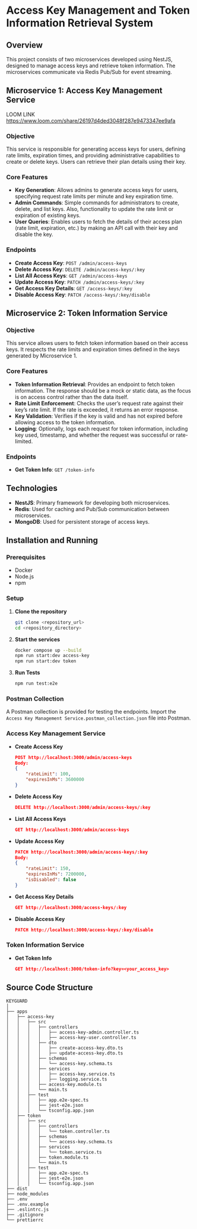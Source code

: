 # Access Key Management and Token Information Retrieval System

## Overview

This project consists of two microservices developed using NestJS, designed to manage access keys and retrieve token information. The microservices communicate via Redis Pub/Sub for event streaming.

## Microservice 1: Access Key Management Service

LOOM LINK https://www.loom.com/share/26197d4ded3048f287e9473347ee9afa

### Objective

This service is responsible for generating access keys for users, defining rate limits, expiration times, and providing administrative capabilities to create or delete keys. Users can retrieve their plan details using their key.

### Core Features

- **Key Generation**: Allows admins to generate access keys for users, specifying request rate limits per minute and key expiration time.
- **Admin Commands**: Simple commands for administrators to create, delete, and list keys. Also, functionality to update the rate limit or expiration of existing keys.
- **User Queries**: Enables users to fetch the details of their access plan (rate limit, expiration, etc.) by making an API call with their key and disable the key.

### Endpoints

- **Create Access Key**: `POST /admin/access-keys`
- **Delete Access Key**: `DELETE /admin/access-keys/:key`
- **List All Access Keys**: `GET /admin/access-keys`
- **Update Access Key**: `PATCH /admin/access-keys/:key`
- **Get Access Key Details**: `GET /access-keys/:key`
- **Disable Access Key**: `PATCH /access-keys/:key/disable`

## Microservice 2: Token Information Service

### Objective

This service allows users to fetch token information based on their access keys. It respects the rate limits and expiration times defined in the keys generated by Microservice 1.

### Core Features

- **Token Information Retrieval**: Provides an endpoint to fetch token information. The response should be a mock or static data, as the focus is on access control rather than the data itself.
- **Rate Limit Enforcement**: Checks the user’s request rate against their key’s rate limit. If the rate is exceeded, it returns an error response.
- **Key Validation**: Verifies if the key is valid and has not expired before allowing access to the token information.
- **Logging**: Optionally, logs each request for token information, including key used, timestamp, and whether the request was successful or rate-limited.

### Endpoints

- **Get Token Info**: `GET /token-info`

## Technologies

- **NestJS**: Primary framework for developing both microservices.
- **Redis**: Used for caching and Pub/Sub communication between microservices.
- **MongoDB**: Used for persistent storage of access keys.

## Installation and Running

### Prerequisites

- Docker
- Node.js
- npm

### Setup

1. **Clone the repository**

   ```sh
   git clone <repository_url>
   cd <repository_directory>
   ```

2. **Start the services**

   ```sh
   docker compose up --build
   npm run start:dev access-key
   npm run start:dev token
   ```

3. **Run Tests**
   ```sh
   npm run test:e2e
   ```

### Postman Collection

A Postman collection is provided for testing the endpoints. Import the `Access Key Management Service.postman_collection.json` file into Postman.

### Access Key Management Service

- **Create Access Key**

  ```json
  POST http://localhost:3000/admin/access-keys
  Body:
  {
      "rateLimit": 100,
      "expiresInMs": 3600000
  }
  ```

- **Delete Access Key**

  ```json
  DELETE http://localhost:3000/admin/access-keys/:key
  ```

- **List All Access Keys**

  ```json
  GET http://localhost:3000/admin/access-keys
  ```

- **Update Access Key**

  ```json
  PATCH http://localhost:3000/admin/access-keys/:key
  Body:
  {
      "rateLimit": 150,
      "expiresInMs": 7200000,
      "isDisabled": false
  }
  ```

- **Get Access Key Details**

  ```json
  GET http://localhost:3000/access-keys/:key
  ```

- **Disable Access Key**
  ```json
  PATCH http://localhost:3000/access-keys/:key/disable
  ```

### Token Information Service

- **Get Token Info**
  ```json
  GET http://localhost:3000/token-info?key=<your_access_key>
  ```

## Source Code Structure

```
KEYGUARD
│
├── apps
│   ├── access-key
│   │   ├── src
│   │   │   ├── controllers
│   │   │   │   ├── access-key-admin.controller.ts
│   │   │   │   ├── access-key-user.controller.ts
│   │   │   ├── dto
│   │   │   │   ├── create-access-key.dto.ts
│   │   │   │   ├── update-access-key.dto.ts
│   │   │   ├── schemas
│   │   │   │   └── access-key.schema.ts
│   │   │   ├── services
│   │   │   │   ├── access-key.service.ts
│   │   │   │   ├── logging.service.ts
│   │   │   ├── access-key.module.ts
│   │   │   └── main.ts
│   │   ├── test
│   │   │   ├── app.e2e-spec.ts
│   │   │   ├── jest-e2e.json
│   │   │   └── tsconfig.app.json
│   ├── token
│   │   ├── src
│   │   │   ├── controllers
│   │   │   │   └── token.controller.ts
│   │   │   ├── schemas
│   │   │   │   └── access-key.schema.ts
│   │   │   ├── services
│   │   │   │   └── token.service.ts
│   │   │   ├── token.module.ts
│   │   │   └── main.ts
│   │   ├── test
│   │   │   ├── app.e2e-spec.ts
│   │   │   ├── jest-e2e.json
│   │   │   └── tsconfig.app.json
├── dist
├── node_modules
├── .env
├── .env.example
├── .eslintrc.js
├── .gitignore
└── prettierrc
```
